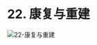 # 22. 康复与重建

![22-康复与重建](https://fxpby.oss-cn-beijing.aliyuncs.com/blogImg/workout/cscs/22.%E5%BA%B7%E5%A4%8D%E4%B8%8E%E9%87%8D%E5%BB%BA.png)
